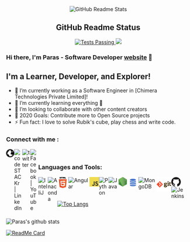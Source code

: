 <p align="center">
 <img width="100px" src="https://res.cloudinary.com/anuraghazra/image/upload/v1594908242/logo_ccswme.svg" align="center" alt="GitHub Readme Stats" />
 <h2 align="center">GitHub Readme Status</h2>
 <!-- <p align="center">Get dynamically generated GitHub stats on your readmes!</p> -->
</p>
  <p align="center">
    <a href="https://github.com/Paras-Rastogi-23/Paras-Rastogi-23/actions/new">
      <img alt="Tests Passing" src="https://github.com/anuraghazra/github-readme-stats/workflows/Test/badge.svg" />
    </a>
    <a href="https://codecov.io/gh/Paras-Rastogi-23">
      <img src="https://codecov.io/gh/anuraghazra/github-readme-stats/branch/master/graph/badge.svg" />
    </a>
  </p>

### Hi there, I'm Paras - Software Developer [website] 👋

## I'm a Learner, Developer, and Explorer!
- 🔭 I’m currently working as a Software Engineer in [Chimera Technologies Private Limited]!
- 🌱 I’m currently learning everything 🤣
- 👯 I’m looking to collaborate with other content creators
- 🥅 2020 Goals: Contribute more to Open Source projects
- ⚡ Fun fact: I love to solve Rubik's cube, play chess and write code.

### Connect with me :
[<img align="left" alt="Linkdn" width="22px" src="https://raw.githubusercontent.com/iconic/open-iconic/master/svg/globe.svg" />][website]
[<img align="left" alt="codeSTACKr | LinkedIn" width="22px" src="https://cdn.jsdelivr.net/npm/simple-icons@v3/icons/linkedin.svg" />][linkedin]
[<img align="left" alt="twitter" width="22px" src="https://static01.nyt.com/images/2014/08/10/magazine/10wmt/10wmt-superJumbo-v4.jpg" />][twitter]
[<img align="left" alt="Facebook | YouTube" width="22px" src="https://upload.wikimedia.org/wikipedia/commons/thumb/0/05/Facebook_Logo_%282019%29.png/1024px-Facebook_Logo_%282019%29.png" />][Facebook]

<br />

### Languages and Tools:

[<img align="left" alt="IntelliJ" width="26px" src="https://upload.wikimedia.org/wikipedia/commons/thumb/d/d5/IntelliJ_IDEA_Logo.svg/1024px-IntelliJ_IDEA_Logo.svg.png" />][IntelliJ]
[<img align="left" alt="Anaconda" width="26px" src="https://media.trustradius.com/vendor-logos/46/UH/OTQJVNSSIAHO.JPEG" />][Anaconda]
[<img align="left" alt="HTML5" width="30px" src="https://raw.githubusercontent.com/github/explore/80688e429a7d4ef2fca1e82350fe8e3517d3494d/topics/html/html.png" />][HTML5] 
[<img align="left" alt="Angular" width="58px" src="https://repository-images.githubusercontent.com/24195339/87018c00-694b-11e9-8b5f-c34826306d36" />][Angular]
[<img align="left" alt="JavaScript" width="26px" src="https://raw.githubusercontent.com/github/explore/80688e429a7d4ef2fca1e82350fe8e3517d3494d/topics/javascript/javascript.png" />][Javascript]
[<img align="left" alt="Python" width="26px" src="https://upload.wikimedia.org/wikipedia/commons/thumb/c/c3/Python-logo-notext.svg/768px-Python-logo-notext.svg.png" />][Python]
[<img align="left" alt="Java" width="26px" src="https://lh3.googleusercontent.com/proxy/TdJjxYSszZndzDsff3SpgVrZqkfcIuPod5bQj4gGb5GmwSvG8tf64nBD2y3tgD879XHUUYQMqif-Hj5x-EsVHoSd6fhpA-RtAWyQ0v7n7rCN_Ieii5U" />][Java]
<!-- [<img align="left" alt=".Net Core" width="40px" src="https://upload.wikimedia.org/wikipedia/commons/thumb/e/ee/.NET_Core_Logo.svg/1200px-.NET_Core_Logo.svg.png" />][Springboot] -->
[<img align="left" alt="Node.js" width="26px" src="https://raw.githubusercontent.com/github/explore/80688e429a7d4ef2fca1e82350fe8e3517d3494d/topics/nodejs/nodejs.png" />][NodeJs]

[<img align="left" alt="SQL" width="30px" src="https://raw.githubusercontent.com/github/explore/80688e429a7d4ef2fca1e82350fe8e3517d3494d/topics/sql/sql.png" />][SQL]
[<img align="left" alt="MongoDB" width="50px" src="https://diginomica.com/sites/default/files/images/2017-06/mongodb.png" />][MongoDb]
[<img align="left" alt="Git" width="40px" src="https://raw.githubusercontent.com/github/explore/80688e429a7d4ef2fca1e82350fe8e3517d3494d/topics/git/git.png" />][Git]
[<img align="left" alt="GitHub" width="26px" src="https://raw.githubusercontent.com/github/explore/78df643247d429f6cc873026c0622819ad797942/topics/github/github.png" />][Github]
[<img align="left" alt="Jenkins" width="40px" src="https://www.pngitem.com/pimgs/m/441-4419397_jenkins-logo-png-transparent-png.png" />][Jenkins]
<!--[<img align="left" alt="Teamcity" width="32px" src="https://upload.wikimedia.org/wikipedia/commons/thumb/8/86/Teamcity_Logo.png/1200px-Teamcity_Logo.png" />][Teamcity]-->

<br />
<br />
<br />


[![Top Langs](https://github-readme-stats.vercel.app/api/top-langs/?username=Paras-Rastogi-23&layout=compact)](https://github.com/Paras-Rastogi-23/Paras-Rastogi-23)
<br/>
<br/>


<!-- ![Paras's github stats](https://github-readme-stats.vercel.app/api?username=ER-Paras-Rastogi-23&count_private=true) -->


![Paras's github stats](https://github-readme-stats.vercel.app/api?username=Paras-Rastogi-23&show_icons=true&theme=radical)



[![ReadMe Card](https://github-readme-stats.vercel.app/api/pin/?username=Paras-Rastogi-23&repo=Paras-Rastogi-23)](https://github.com/Paras-Rastogi-23/Paras-Rastogi-23)

<!-- <img align="left" alt="Sonakshi's github stats" src="https://github-readme-stats.codestackr.vercel.app/api?username=Paras-Rastogi-23&show_icons=true&hide_border=true" /> -->

<!-- [![Top Langs](https://github-readme-stats.vercel.app/api/top-langs/?username=SonakshiRastogi)](https://github.com/Paras-Rastogi-23/Paras-Rastogi-23) -->

[website]: https://www.linkedin.com/in/paras-rastogi-a4459b181/
[twitter]: https://twitter.com/ParasRa66137972
[Facebook]: https://www.facebook.com/paras.rastogi.716/
[Python]: https://docs.python.org/3/tutorial/
[linkedin]: https://www.linkedin.com/in/paras-rastogi-a4459b181/
[VisualStudio]:https://code.visualstudio.com/docs/getstarted/introvideos
[HTML5]: https://www.w3schools.com/html/
[cssplaylist]:https://www.w3schools.com/css/
[Angular]:https://angular.io/
[Javascript]:https://www.w3schools.com/js/
[reactplaylist]: https://www.youtube.com/playlist?list=PLkwxH9e_vrAK4TdffpxKY3QGyHCpxFcQ0
[Java]: https://lh3.googleusercontent.com/proxy/TdJjxYSszZndzDsff3SpgVrZqkfcIuPod5bQj4gGb5GmwSvG8tf64nBD2y3tgD879XHUUYQMqif-Hj5x-EsVHoSd6fhpA-RtAWyQ0v7n7rCN_Ieii5U
<!-- [.net core]: https://upload.wikimedia.org/wikipedia/commons/thumb/e/ee/.NET_Core_Logo.svg/1200px-.NET_Core_Logo.svg.png -->
[Groovy]:https://groovy-lang.org/documentation.html
[NodeJs]:https://www.w3schools.com/nodejs/nodejs_intro.asp
[Sql]: https://www.w3schools.com/sql/
[MySql]:https://www.tutorialspoint.com/mysql/index.htm
[MongoDb]:https://diginomica.com/sites/default/files/images/2017-06/mongodb.png
[Git]:https://www.tutorialspoint.com/git/index.htm
[Github]:https://guides.github.com/activities/hello-world/
[Jenkins]:https://www.tutorialspoint.com/jenkins/index.htm
[Teamcity]:https://www.tutorialspoint.com/continuous_integration/continuous_integration_creating_project_teamcity.htm
[IntelliJ]: https://upload.wikimedia.org/wikipedia/commons/thumb/d/d5/IntelliJ_IDEA_Logo.svg/1024px-IntelliJ_IDEA_Logo.svg.png
[Anaconda]: https://media.trustradius.com/vendor-logos/46/UH/OTQJVNSSIAHO.JPEG
